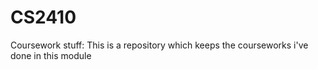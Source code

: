 # CS2410
Coursework stuff:
This is a repository which keeps the courseworks i've done in this module
